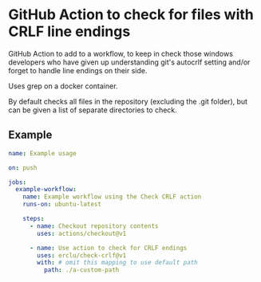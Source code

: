 # GitHub Action to check for files with CRLF line endings

GitHub Action to add to a workflow, to keep in check those windows developers who have given up understanding git's autocrlf setting and/or forget to handle line endings on their side.

Uses grep on a docker container.

By default checks all files in the repository (excluding the .git folder), but can be given a list of separate directories to check.

## Example

```yml
name: Example usage

on: push

jobs:
  example-workflow:
    name: Example workflow using the Check CRLF action
    runs-on: ubuntu-latest

    steps:
      - name: Checkout repository contents
        uses: actions/checkout@v1

      - name: Use action to check for CRLF endings
        uses: erclu/check-crlf@v1
        with: # omit this mapping to use default path
          path: ./a-custom-path
```

<!--
  TODO check if it's possible to use the virtual host bash instead of docker
  TODO rewrite using js (better performance)
-->
